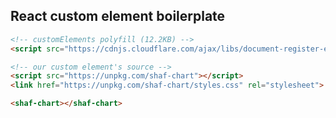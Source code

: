 ## React custom element boilerplate

```html
<!-- customElements polyfill (12.2KB) -->
<script src="https://cdnjs.cloudflare.com/ajax/libs/document-register-element/1.1.1/document-register-element.js"></script>
```

```html
<!-- our custom element's source -->
<script src="https://unpkg.com/shaf-chart"></script>
<link href="https://unpkg.com/shaf-chart/styles.css" rel="stylesheet">
```

```html
<shaf-chart></shaf-chart>
```
